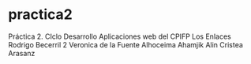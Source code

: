 # practica2
Práctica 2. CIclo Desarrollo Aplicaciones web del CPIFP Los Enlaces
Rodrigo Becerril 2
Veronica de la Fuente
Alhoceima Ahamjik
Alin Cristea
Arasanz
